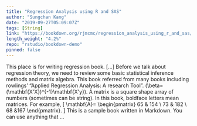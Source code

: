 ```yaml
---
title: "Regression Analysis using R and SAS"
author: "Sungchan Kang"
date: "2019-09-27T05:09:07Z"
tags: [String]
link: "https://bookdown.org/rjmcmc/regression_analysis_using_r_and_sas/"
length_weight: "4.2%"
repo: "rstudio/bookdown-demo"
pinned: false
---
```


This place is for writing regression book. [...] Before we talk about regression theory, we need to review some basic statistical inference methods and matrix algebra. This book referred from many books including rowlings’ “Applied Regression Analysis: A research Tool”. \(\beta=(\mathbf{X'X})^{-1}\mathbf{X'y}\). A matrix is a square shape array of numbers (sometimes can be string). In this book, boldface letters mean matrices. For example,
\[
\mathbf{A}=
\begin{pmatrix}
65 & 154 \\
73 & 182 \\
68 &167
\end{pmatrix}.
\] This is a sample book written in Markdown. You can use anything that ...
